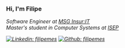 ### Hi, I'm Filipe
<p><em>Software Engineer at <a href="https://msg-insurit.com/">MSG Insur:IT</a></br>
<em>Master's student in Computer Systems at <a href="https://www.isep.ipp.pt/Course/Course/87#203">ISEP</a>
 
  [![Linkedin: filipemes](https://img.shields.io/badge/LinkedIn-blue)](https://www.linkedin.com/in/filipemes/)
  [![Github: filipemes](https://img.shields.io/github/followers/filipemes?style=social)](https://github.com/filipemes)

